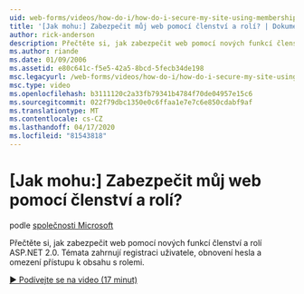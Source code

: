 ```yaml
---
uid: web-forms/videos/how-do-i/how-do-i-secure-my-site-using-membership-and-roles
title: '[Jak mohu:] Zabezpečit můj web pomocí členství a rolí? | Dokumentace Microsoftu'
author: rick-anderson
description: Přečtěte si, jak zabezpečit web pomocí nových funkcí členství a rolí ASP.NET 2.0. Témata zahrnují registraci uživatele, obnovení hesla a omezení...
ms.author: riande
ms.date: 01/09/2006
ms.assetid: e80c641c-f5e5-42a5-8bcd-5fecb34de198
msc.legacyurl: /web-forms/videos/how-do-i/how-do-i-secure-my-site-using-membership-and-roles
msc.type: video
ms.openlocfilehash: b3111120c2a33fb79341b4784f70de04957e15c6
ms.sourcegitcommit: 022f79dbc1350e0c6ffaa1e7e7c6e850cdabf9af
ms.translationtype: MT
ms.contentlocale: cs-CZ
ms.lasthandoff: 04/17/2020
ms.locfileid: "81543818"
---
```

# <a name="how-do-i-secure-my-site-using-membership-and-roles"></a>[Jak mohu:] Zabezpečit můj web pomocí členství a rolí?

podle [společnosti Microsoft](https://github.com/microsoft)

Přečtěte si, jak zabezpečit web pomocí nových funkcí členství a rolí ASP.NET 2.0. Témata zahrnují registraci uživatele, obnovení hesla a omezení přístupu k obsahu s rolemi.

[&#9654; Podívejte se na video (17 minut)](https://channel9.msdn.com/Blogs/ASP-NET-Site-Videos/how-do-i-secure-my-site-using-membership-and-roles)
